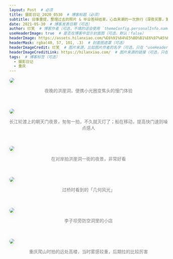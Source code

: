 ```yaml
---
layout: Post  # 必须
title: 摄影日记_2020_0530  # 博客标题（必须）
subtitle: 旧事重提，整理过去的照片 & 毕业答辩结束，心血来潮的一次旅行（深夜买票，第二天就去重庆了）  # 博客副标题（可选）
date: 2021-05-30  # 博客发表日期（可选）
author: 烂笑  # 博客作者（可选，不填的话会使用 `themeConfig.personalInfo.name`）
useHeaderImage: true  # 是否在博客中显示封面图（可选，默认：false）
headerImage: https://assets.hilanxiao.com/%E6%91%84%E5%BD%B1%E6%97%A5%E8%AE%B0_2021.05.30/20210530_8.jpg  # 博客封面图（必须，即使上一项选了 false，因为图片也需要在首页显示）
headerMask: rgba(40, 57, 101, .3)  # 封面图遮罩（可选）
headerImageCredit: 烂笑  # 图片来源，比如图片作者的名字（可选，只在 "useHeaderImage: true" 时有效）
headerImageCreditLink: https://hilanxiao.com/  # 图片来源的链接（可选，只在 "useHeaderImage: true" 时有效）
tags:  # 博客标签（可选）
  - 摄影日记
  - 重庆
---
```

<img src="https://assets.hilanxiao.com/%E6%91%84%E5%BD%B1%E6%97%A5%E8%AE%B0_2021.05.30/20210530_1.jpg" style="max-height:75vh;border-radius: 8px;box-shadow: 0 16px 38px -12px rgba(0,0,0,0.46), 0 4px 25px 0 rgba(0,0,0,0.12), 0 8px 10px -5px rgba(0,0,0,0.2);"/>
<p align="center" style="color:grey">夜晚的洪崖洞，便携小光圈变焦头的慢门体验</p> <br/><br/>  

<img src="https://assets.hilanxiao.com/%E6%91%84%E5%BD%B1%E6%97%A5%E8%AE%B0_2021.05.30/20210530_2.jpg" style="max-height:75vh;border-radius: 8px;box-shadow: 0 16px 38px -12px rgba(0,0,0,0.46), 0 4px 25px 0 rgba(0,0,0,0.12), 0 8px 10px -5px rgba(0,0,0,0.2);"/>
<p align="center" style="color:grey">长江轮渡上的朝天门夜景，匆匆一拍，不久就灭灯了；船在移动，提高快门速则噪点感人</p> <br/><br/>  

<img src="https://assets.hilanxiao.com/%E6%91%84%E5%BD%B1%E6%97%A5%E8%AE%B0_2021.05.30/20210530_3.jpg" style="max-height:75vh;border-radius: 8px;box-shadow: 0 16px 38px -12px rgba(0,0,0,0.46), 0 4px 25px 0 rgba(0,0,0,0.12), 0 8px 10px -5px rgba(0,0,0,0.2);"/>
<p align="center" style="color:grey">在对岸拍洪崖洞一街的夜景，非常好看</p> <br/><br/>  

<img src="https://assets.hilanxiao.com/%E6%91%84%E5%BD%B1%E6%97%A5%E8%AE%B0_2021.05.30/20210530_4.jpg" style="max-height:75vh;border-radius: 8px;box-shadow: 0 16px 38px -12px rgba(0,0,0,0.46), 0 4px 25px 0 rgba(0,0,0,0.12), 0 8px 10px -5px rgba(0,0,0,0.2);"/>
<p align="center" style="color:grey">过桥时看到的「几何风光」</p> <br/><br/>  

<img src="https://assets.hilanxiao.com/%E6%91%84%E5%BD%B1%E6%97%A5%E8%AE%B0_2021.05.30/20210530_5.jpg" style="max-height:75vh;border-radius: 8px;box-shadow: 0 16px 38px -12px rgba(0,0,0,0.46), 0 4px 25px 0 rgba(0,0,0,0.12), 0 8px 10px -5px rgba(0,0,0,0.2);"/>
<p align="center" style="color:grey">李子坝旁防空洞里的小店</p> <br/><br/>  

<img src="https://assets.hilanxiao.com/%E6%91%84%E5%BD%B1%E6%97%A5%E8%AE%B0_2021.05.30/20210530_6.jpg" style="max-height:75vh;border-radius: 8px;box-shadow: 0 16px 38px -12px rgba(0,0,0,0.46), 0 4px 25px 0 rgba(0,0,0,0.12), 0 8px 10px -5px rgba(0,0,0,0.2);"/>
<p align="center" style="color:grey">重庆爬山时拍的远处高楼，当时雾感较重，后期拉的比较厉害</p> <br/><br/>  

